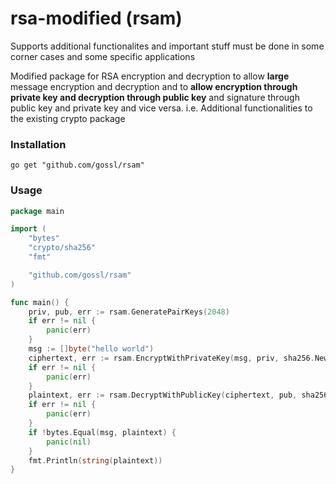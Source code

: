 # rsa-modified (rsam)

Supports additional functionalites and important stuff must be done in some corner cases and some specific applications

Modified package for RSA encryption and decryption to allow **large** message encryption and decryption and to **allow encryption through private key and decryption through public key** and signature through public key and private key and vice versa. i.e. Additional functionalities to the existing crypto package


### Installation 

```shell
go get "github.com/gossl/rsam"
```

### Usage

```go
package main

import (
	"bytes"
	"crypto/sha256"
	"fmt"

	"github.com/gossl/rsam"
)

func main() {
	priv, pub, err := rsam.GeneratePairKeys(2048)
	if err != nil {
		panic(err)
	}
	msg := []byte("hello world")
	ciphertext, err := rsam.EncryptWithPrivateKey(msg, priv, sha256.New())
	if err != nil {
		panic(err)
	}
	plaintext, err := rsam.DecryptWithPublicKey(ciphertext, pub, sha256.New())
	if err != nil {
		panic(err)
	}
	if !bytes.Equal(msg, plaintext) {
		panic(nil)
	}
	fmt.Println(string(plaintext))
}
```
